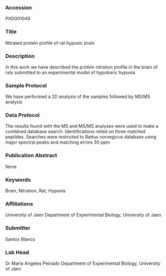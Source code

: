 ### Accession
PXD001049

### Title
Nitrated protein profile of rat hypoxic brain

### Description
In this work we have described the protein nitration profile in the brain of rats submitted to an experimental model of hypobaric hypoxia

### Sample Protocol
We have performed a 2D analysis of the samples followed by MS/MS analysis

### Data Protocol
The results found with the MS and MS/MS analyses were used to make a combined database search. Identifications relied on three matched peptides. Searches were restricted to Rattus norvegicus database using major spectral peaks and matching errors 50 ppm

### Publication Abstract
None

### Keywords
Brain, Nitration, Rat, Hypoxia

### Affiliations
University of Jaen
Department of Experimental Biology, University of Jaen

### Submitter
Santos Blanco

### Lab Head
Dr Maria Angeles Peinado
Department of Experimental Biology, University of Jaen



